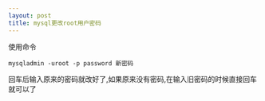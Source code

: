 ```yaml
---
layout: post
title: mysql更改root用户密码
---
```


使用命令

    mysqladmin -uroot -p password 新密码

回车后输入原来的密码就改好了,如果原来没有密码,在输入旧密码的时候直接回车就可以了